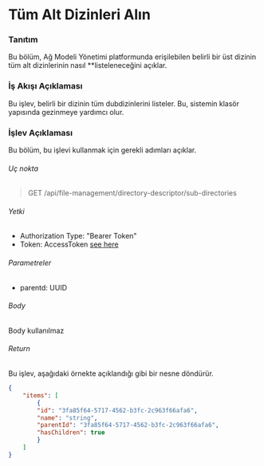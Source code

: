 # Tüm Alt Dizinleri Alın

### Tanıtım
Bu bölüm, Ağ Modeli Yönetimi platformunda erişilebilen belirli bir üst dizinin tüm alt dizinlerinin nasıl **listeleneceğini açıklar.

### İş Akışı Açıklaması
Bu işlev, belirli bir dizinin tüm dubdizinlerini listeler. Bu, sistemin klasör yapısında gezinmeye yardımcı olur.


### İşlev Açıklaması
Bu bölüm, bu işlevi kullanmak için gerekli adımları açıklar.


###### Uç nokta
> GET /api/file-management/directory-descriptor/sub-directories

###### Yetki
- Authorization Type: "Bearer Token"
- Token: AccessToken [see here](../IdentityManagement/Authorization.md)

###### Parametreler
- parentd: UUID

###### Body
Body kullanılmaz

###### Return
Bu işlev, aşağıdaki örnekte açıklandığı gibi bir nesne döndürür.
````JSON
{
    "items": [
        {
        "id": "3fa85f64-5717-4562-b3fc-2c963f66afa6",
        "name": "string",
        "parentId": "3fa85f64-5717-4562-b3fc-2c963f66afa6",
        "hasChildren": true
        }
    ]
}
````